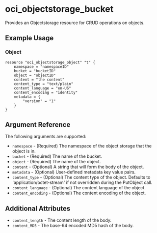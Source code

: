 # oci\_objectstorage\_bucket

Provides an Objectstorage resource for CRUD operations on objects.

## Example Usage

### Object

```
resource "oci_objectstorage_object" "t" {
    namespace = "namespaceID"
    bucket = "bucketID"
    object = "objectID"
    content = "the content"
    content_type = "text/plain"
    content_language = "en-US"
    content_encoding = "identity"
    metadata = {
        "version" = "1"
    }
}
```

## Argument Reference

The following arguments are supported:

* `namespace` - (Required) The namespace of the object storage that the object is in.
* `bucket` - (Required) The name of the bucket.
* `object` - (Required) The name of the object.
* `content` - (Optional) A string that will form the body of the object.
* `metadata` - (Optional) User-defined metadata key value pairs.
* `content_type` - (Optional) The content type of the object. Defaults to 'application/octet-stream' if not overridden during the PutObject call.
* `content_language` - (Optional) The content language of the object.
* `content_encoding` - (Optional) The content encoding of the object.

## Additional Attributes
* `content_length` - The content length of the body.
* `content_MD5` - The base-64 encoded MD5 hash of the body.
